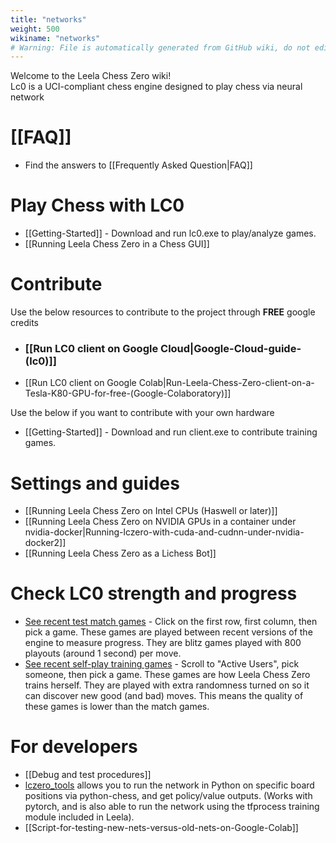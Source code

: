 ```yaml
---
title: "networks"
weight: 500
wikiname: "networks"
# Warning: File is automatically generated from GitHub wiki, do not edit by hand.
---
```

Welcome to the Leela Chess Zero wiki!  
Lc0 is a UCI-compliant chess engine designed to play chess via neural network  

# [[FAQ]]
  * Find the answers to [[Frequently Asked Question|FAQ]]
# Play Chess with LC0
  * [[Getting-Started]] - Download and run lc0.exe to play/analyze games.
  * [[Running Leela Chess Zero in a Chess GUI]]
# Contribute
Use the below resources to contribute to the project through **FREE** google credits
* ### [[Run LC0 client on Google Cloud|Google-Cloud-guide-(lc0)]]
* [[Run LC0 client on Google Colab|Run-Leela-Chess-Zero-client-on-a-Tesla-K80-GPU-for-free-(Google-Colaboratory)]]  

Use the below if you want to contribute with your own hardware
* [[Getting-Started]] - Download and run client.exe to contribute training games.

# Settings and guides
  * [[Running Leela Chess Zero on Intel CPUs (Haswell or later)]]
  * [[Running Leela Chess Zero on NVIDIA GPUs in a container under nvidia-docker|Running-lczero-with-cuda-and-cudnn-under-nvidia-docker2]]
  * [[Running Leela Chess Zero as a Lichess Bot]]
# Check LC0 strength and progress
  * [See recent test match games](http://lczero.org/matches) - Click on the first row, first column, then pick a game. These games are played between recent versions of the engine to measure progress. They are blitz games played with 800 playouts (around 1 second) per move.
  * [See recent self-play training games](http://lczero.org) - Scroll to "Active Users", pick someone, then pick a game. These games are how Leela Chess Zero trains herself. They are played with extra randomness turned on so it can discover new good (and bad) moves. This means the quality of these games is lower than the match games.
# For developers
  * [[Debug and test procedures]]
  * [lczero_tools](https://github.com/so-much-meta/lczero_tools) allows you to run the network in Python on specific board positions via python-chess, and get policy/value outputs. (Works with pytorch, and is also able to run the network using the tfprocess training module included in Leela).
  * [[Script-for-testing-new-nets-versus-old-nets-on-Google-Colab]]